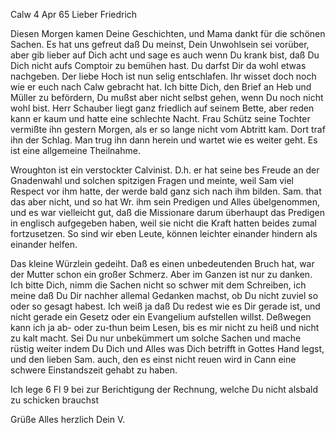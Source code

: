  Calw 4 Apr 65
Lieber Friedrich

Diesen Morgen kamen Deine Geschichten, und Mama dankt für die schönen Sachen. Es hat uns gefreut daß Du meinst, Dein Unwohlsein sei vorüber, aber gib lieber auf Dich acht und sage es auch wenn Du krank bist, daß Du Dich nicht aufs Comptoir zu bemühen hast. Du darfst Dir da wohl etwas nachgeben. 
Der liebe Hoch ist nun selig entschlafen. Ihr wisset doch noch wie er euch nach Calw gebracht hat. Ich bitte Dich, den Brief an Heb und Müller zu befördern, Du mußst aber nicht selbst gehen, wenn Du noch nicht wohl bist. 
Herr Schauber liegt ganz friedlich auf seinem Bette, aber reden kann er kaum und hatte eine schlechte Nacht. Frau Schütz seine Tochter vermißte ihn gestern Morgen, als er so lange nicht vom Abtritt kam. Dort traf ihn der Schlag. Man trug ihn dann herein und wartet wie es weiter geht. Es ist eine allgemeine Theilnahme.

Wroughton ist ein verstockter Calvinist. D.h. er hat seine bes Freude an der Gnadenwahl und solchen spitzigen Fragen und meinte, weil Sam viel Respect vor ihm hatte, der werde bald ganz sich nach ihm bilden. Sam. that das aber nicht, und so hat Wr. ihm sein Predigen und Alles übelgenommen, und es war vielleicht gut, daß die Missionare darum überhaupt das Predigen in englisch aufgegeben haben, weil sie nicht die Kraft hatten beides <Engl und mal Predigt> zumal fortzusetzen. So sind wir eben Leute, können leichter einander hindern als einander helfen.

Das kleine Würzlein gedeiht. Daß es einen unbedeutenden Bruch hat, war der Mutter schon ein großer Schmerz. Aber im Ganzen ist nur zu danken. 
Ich bitte Dich, nimm die Sachen nicht so schwer mit dem Schreiben, ich meine daß Du Dir nachher allemal Gedanken machst, ob Du nicht zuviel so oder so gesagt habest. Ich weiß ja daß Du redest wie es Dir gerade ist, und nicht gerade ein Gesetz oder ein Evangelium aufstellen willst. Deßwegen kann ich ja ab- oder zu-thun beim Lesen, bis es mir nicht zu heiß und nicht zu kalt macht. Sei Du nur unbekümmert um solche Sachen und mache rüstig weiter indem Du Dich und Alles was Dich betrifft in Gottes Hand legst, und den lieben Sam. auch, den es einst nicht reuen wird in Cann eine schwere Einstandszeit gehabt zu haben.

Ich lege 6 Fl 9 bei zur Berichtigung der Rechnung, welche Du nicht alsbald zu schicken brauchst

 Grüße Alles herzlich
 Dein V.
